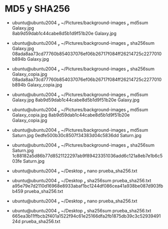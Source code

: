 # MD5 y SHA256
 
- ubuntu@ubuntu2004  ~/Pictures/background-images  md5sum Galaxy.jpg   
8ab9d59dab1c44cabe8d5b1d9f51b20e  Galaxy.jpg

- ubuntu@ubuntu2004  ~/Pictures/background-images  sha256sum Galaxy.jpg
08ada8aa73cd77760b854037076ef06b26717f084ff26214725c2277010b894b  Galaxy.jpg

- ubuntu@ubuntu2004  ~/Pictures/background-images  sha256sum Galaxy_copia.jpg 
08ada8aa73cd77760b854037076ef06b26717f084ff26214725c2277010b894b  Galaxy_copia.jpg

- ubuntu@ubuntu2004  ~/Pictures/background-images  md5sum Galaxy.jpg 
8ab9d59dab1c44cabe8d5b1d9f51b20e  Galaxy.jpg

- ubuntu@ubuntu2004  ~/Pictures/background-images  md5sum Galaxy_copia.jpg 
8ab9d59dab1c44cabe8d5b1d9f51b20e  Galaxy_copia.jpg

- ubuntu@ubuntu2004  ~/Pictures/background-images  md5sum Saturn.jpg 
0edfe500b30c8507f34383d04c5836dd  Saturn.jpg

- ubuntu@ubuntu2004  ~/Pictures/background-images  sha256sum Saturn.jpg      
1c88182a5d86b77d8521122297ab9f89423351036add6c121a8eb7e1b6c503fe  Saturn.jpg

- ubuntu@ubuntu2004  ~/Desktop  nano prueba_sha256.txt
 
- ubuntu@ubuntu2004  ~/Desktop  sha256sum prueba_sha256.txt 
a95e79e7d2110d16968e8933abaf1bc1244df086cea41a938be087d903fbb459  prueba_sha256.txt

- ubuntu@ubuntu2004  ~/Desktop  nano prueba_sha256.txt     
 
- ubuntu@ubuntu2004  ~/Desktop  sha256sum prueba_sha256.txt
665ea3b11ffbcb2f401a1522f94c61e25166dfa2fb1875db39c3c5293949124d  prueba_sha256.txt


